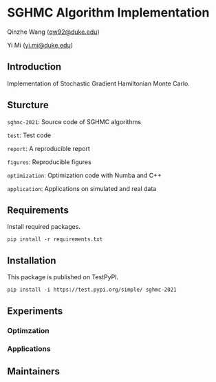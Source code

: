 # SGHMC Algorithm Implementation
Qinzhe Wang (qw92@duke.edu)

Yi Mi (yi.mi@duke.edu)

## Introduction
Implementation of Stochastic Gradient Hamiltonian Monte Carlo.

## Sturcture
`sghmc-2021`: Source code of SGHMC algorithms

`test`: Test code

`report`: A reproducible report

`figures`: Reproducible figures

`optimization`: Optimization code with Numba and C++

`application`: Applications on simulated and real data

## Requirements
Install required packages.
```
pip install -r requirements.txt
```

## Installation
This package is published on TestPyPI.
```
pip install -i https://test.pypi.org/simple/ sghmc-2021
```

## Experiments

### Optimzation

### Applications

## Maintainers
